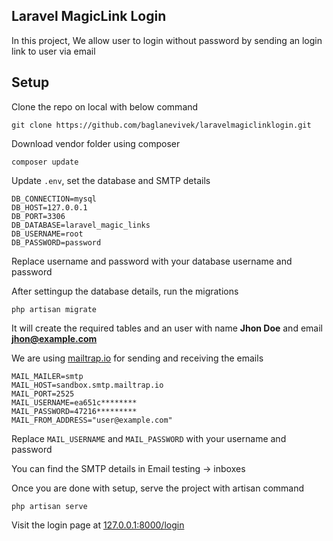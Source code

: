 ## Laravel MagicLink Login

In this project, We allow user to login without password by sending an login link to user via email

## Setup

Clone the repo on local with below command 

```
git clone https://github.com/baglanevivek/laravelmagiclinklogin.git
```

Download vendor folder using composer

```
composer update
```

Update ```.env```, set the database and SMTP details

```
DB_CONNECTION=mysql
DB_HOST=127.0.0.1
DB_PORT=3306
DB_DATABASE=laravel_magic_links
DB_USERNAME=root
DB_PASSWORD=password
```

Replace username and password with your database username and password

After settingup the database details, run the migrations 

```
php artisan migrate
```

It will create the required tables and an user with name **Jhon Doe** and email **jhon@example.com**

We are using [mailtrap.io](https://mailtrap.io) for sending and receiving the emails 

```
MAIL_MAILER=smtp
MAIL_HOST=sandbox.smtp.mailtrap.io
MAIL_PORT=2525
MAIL_USERNAME=ea651c********
MAIL_PASSWORD=47216*********
MAIL_FROM_ADDRESS="user@example.com"
```

Replace ```MAIL_USERNAME``` and ```MAIL_PASSWORD``` with your username and password

You can find the SMTP details in Email testing -> inboxes

Once you are done with setup, serve the project with artisan command

```
php artisan serve
```

Visit the login page at [127.0.0.1:8000/login](http://127.0.0.1:8000/login)

